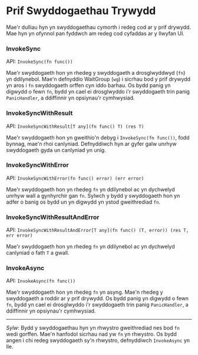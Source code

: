 # Prif Swyddogaethau Trywydd

Mae'r dulliau hyn yn swyddogaethau cymorth i redeg cod ar y prif drywydd. Mae
hyn yn ofynnol pan fyddwch am redeg cod cyfaddas ar y llwyfan UI.

### InvokeSync

API: `InvokeSync(fn func())`

Mae'r swyddogaeth hon yn rhedeg y swyddogaeth a drosglwyddwyd (`fn`) yn
ddilynebol. Mae'n defnyddio WaitGroup (`wg`) i sicrhau bod y prif drywydd yn
aros i `fn` swyddogaeth orffen cyn iddo barhau. Os bydd panig yn digwydd o fewn
`fn`, bydd yn cael ei drosglwyddo i'r swyddogaeth trin panig `PanicHandler`, a
ddiffinnir yn opsiynau'r cymhwysiad.

### InvokeSyncWithResult

API: `InvokeSyncWithResult[T any](fn func() T) (res T)`

Mae'r swyddogaeth hon yn gweithio'n debyg i `InvokeSync(fn func())`, fodd
bynnag, mae'n rhoi canlyniad. Defnyddiwch hyn ar gyfer galw unrhyw swyddogaeth
gyda un canlyniad yn unig.

### InvokeSyncWithError

API: `InvokeSyncWithError(fn func() error) (err error)`

Mae'r swyddogaeth hon yn rhedeg `fn` yn ddilynebol ac yn dychwelyd unrhyw wall a
gynhyrchir gan `fn`. Sylwch y bydd y swyddogaeth hon yn adfer o banig os bydd un
yn digwydd yn ystod gweithrediad `fn`.

### InvokeSyncWithResultAndError

API:
`InvokeSyncWithResultAndError[T any](fn func() (T, error)) (res T, err error)`

Mae'r swyddogaeth hon yn rhedeg `fn` yn ddilynebol ac yn dychwelyd canlyniad o
fath `T` a gwall.

### InvokeAsync

API: `InvokeAsync(fn func())`

Mae'r swyddogaeth hon yn rhedeg `fn` yn asyng. Mae'n rhedeg y swyddogaeth a
roddir ar y prif drywydd. Os bydd panig yn digwydd o fewn `fn`, bydd yn cael ei
drosglwyddo i'r swyddogaeth trin panig `PanicHandler`, a ddiffinnir yn
opsiynau'r cymhwysiad.

---

_Sylw_: Bydd y swyddogaethau hyn yn rhwystro gweithrediad nes bod `fn` wedi
gorffen. Mae'n hanfodol sicrhau nad yw `fn` yn rhwystro. Os bydd angen i chi
redeg swyddogaeth sy'n rhwystro, defnyddiwch `InvokeAsync` yn lle.
